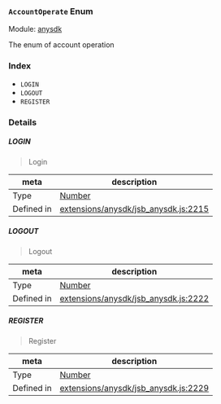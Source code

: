 ### `AccountOperate` Enum



Module: [anysdk](../modules/anysdk.md)


The enum of account operation


### Index
  - `LOGIN`
  - `LOGOUT`
  - `REGISTER`

### Details


##### LOGIN

> Login

| meta | description |
|------|-------------|
| Type | <a href="https://developer.mozilla.org/en/JavaScript/Reference/Global_Objects/Number" class="crosslink external" target="_blank">Number</a> |
| Defined in | [extensions/anysdk/jsb_anysdk.js:2215](https://github.com/cocos-creator/engine/blob/dcd3357d61e518886ccbf8b2026bed4edc6c615d/extensions/anysdk/jsb_anysdk.js#L2215) |



##### LOGOUT

> Logout

| meta | description |
|------|-------------|
| Type | <a href="https://developer.mozilla.org/en/JavaScript/Reference/Global_Objects/Number" class="crosslink external" target="_blank">Number</a> |
| Defined in | [extensions/anysdk/jsb_anysdk.js:2222](https://github.com/cocos-creator/engine/blob/dcd3357d61e518886ccbf8b2026bed4edc6c615d/extensions/anysdk/jsb_anysdk.js#L2222) |



##### REGISTER

> Register

| meta | description |
|------|-------------|
| Type | <a href="https://developer.mozilla.org/en/JavaScript/Reference/Global_Objects/Number" class="crosslink external" target="_blank">Number</a> |
| Defined in | [extensions/anysdk/jsb_anysdk.js:2229](https://github.com/cocos-creator/engine/blob/dcd3357d61e518886ccbf8b2026bed4edc6c615d/extensions/anysdk/jsb_anysdk.js#L2229) |


